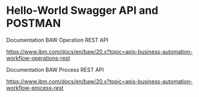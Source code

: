 ﻿# Hello-World Swagger API and POSTMAN
 
Documentation BAW Operation REST API

https://www.ibm.com/docs/en/baw/20.x?topic=apis-business-automation-workflow-operations-rest





Documentation BAW Process REST API

https://www.ibm.com/docs/en/baw/20.x?topic=apis-business-automation-workflow-process-rest


